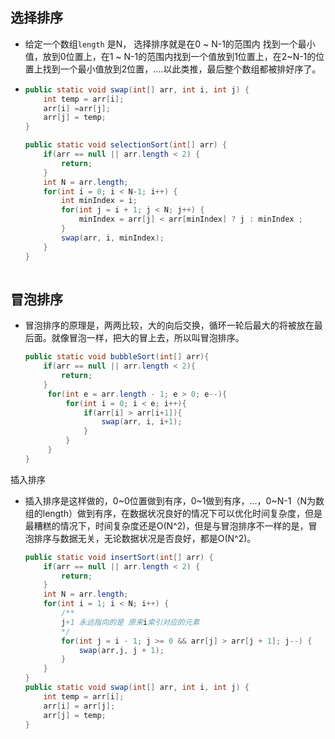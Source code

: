 ## 选择排序

- 给定一个数组`length` 是N， 选择排序就是在0 ~ N-1的范围内 找到一个最小值，放到0位置上，在1 ~ N-1的范围内找到一个值放到1位置上，在2~N-1的位置上找到一个最小值放到2位置，....以此类推，最后整个数组都被排好序了。

- ```java
  public static void swap(int[] arr, int i, int j) {
      int temp = arr[i];
      arr[i] =arr[j];
      arr[j] = temp;
  }
  
  public static void selectionSort(int[] arr) {
      if(arr == null || arr.length < 2) {
          return;
      }
      int N = arr.length;
      for(int i = 0; i < N-1; i++) {
          int minIndex = i;
          for(int j = i + 1; j < N; j++) {
              minIndex = arr[j] < arr[minIndex] ? j : minIndex ;
          }
          swap(arr, i, minIndex);
      }
  }
  	
  ```

## 冒泡排序

- 冒泡排序的原理是，两两比较，大的向后交换，循环一轮后最大的将被放在最后面。就像冒泡一样，把大的冒上去，所以叫冒泡排序。

  ```java
  public static void bubbleSort(int[] arr){
      if(arr == null || arr.length < 2){
          return;
      }
       for(int e = arr.length - 1; e > 0; e--){
           for(int i = 0; i < e; i++){
               if(arr[i] > arr[i+1]){
                   swap(arr, i, i+1);
               }
           }
       }
  }
  ```


插入排序

- 插入排序是这样做的，0~0位置做到有序，0~1做到有序，...，0~N-1（N为数组的length）做到有序，在数据状况良好的情况下可以优化时间复杂度，但是最糟糕的情况下，时间复杂度还是O(N^2)，但是与冒泡排序不一样的是，冒泡排序与数据无关，无论数据状况是否良好，都是O(N^2)。

  ```java
  public static void insertSort(int[] arr) {
      if(arr == null || arr.length < 2) {
          return;
      }
      int N = arr.length;
      for(int i = 1; i < N; i++) {
          /**
          j+1 永远指向的是 原来i索引对应的元素
          */
          for(int j = i - 1; j >= 0 && arr[j] > arr[j + 1]; j--) {
              swap(arr,j, j + 1);
          }
      }
  }
  public static void swap(int[] arr, int i, int j) {
      int temp = arr[i];
      arr[i] = arr[j];
      arr[j] = temp;
  }
  ```

  

